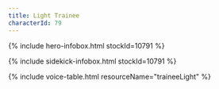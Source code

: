 ```yaml
---
title: Light Trainee
characterId: 79
---
```


{% include hero-infobox.html stockId=10791 %}

{% include sidekick-infobox.html stockId=10791 %}

{% include voice-table.html resourceName="traineeLight"
%}
